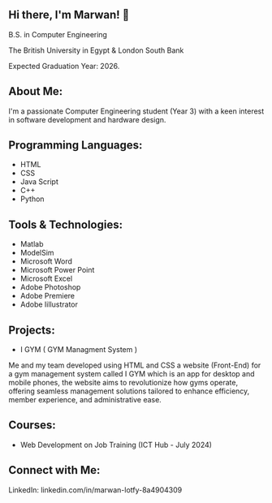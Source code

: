 Hi there, I'm Marwan! 👋
-
B.S. in Computer Engineering 

The British University in Egypt & London South Bank

Expected Graduation Year: 2026.

About Me:
-
I'm a passionate Computer Engineering student (Year 3) with a keen interest in software development and hardware design.

Programming Languages: 
-
- HTML
- CSS
- Java Script
- C++
- Python

Tools & Technologies:
-
- Matlab
- ModelSim
- Microsoft Word
- Microsoft Power Point
- Microsoft Excel
- Adobe Photoshop
- Adobe Premiere
- Adobe Iillustrator

Projects:
-
- I GYM ( GYM Managment System )

Me and my team developed using HTML and CSS a website (Front-End) for a gym management system called I GYM
which is an app for desktop and mobile phones, the website aims to revolutionize how gyms operate, offering 
seamless management solutions tailored to enhance efficiency, member experience, and administrative ease.


Courses:
-
- Web Development on Job Training (ICT Hub - July 2024)

Connect with Me:
-
LinkedIn: linkedin.com/in/marwan-lotfy-8a4904309
